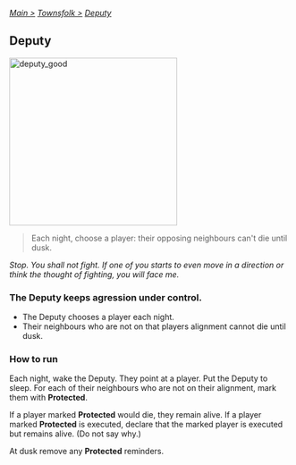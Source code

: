 [*Main >*](https://github.com/PowerofMoll/Mining-Timing---A-fancreation-to-Blood-on-the-Clocktower/blob/main/README.md)
[_Townsfolk >_](https://github.com/PowerofMoll/Mining-Timing---A-fancreation-to-Blood-on-the-Clocktower/blob/main/Townsfolk/README.md)
[_Deputy_](https://github.com/PowerofMoll/Mining-Timing---A-fancreation-to-Blood-on-the-Clocktower/blob/main/Townsfolk/Deputy/README.md)

## Deputy

<img src="https://github.com/user-attachments/assets/b96a8d7b-12a6-4024-a904-9f2eec382ba0" alt="deputy_good" width="300" height="300">

> Each night, choose a player: their opposing neighbours can't die until dusk.

*Stop. You shall not fight. If one of you starts to even move in a direction or think the thought of fighting, you will face me.*

### The Deputy keeps agression under control.
- The Deputy chooses a player each night.
- Their neighbours who are not on that players alignment cannot die until dusk.

### How to run
Each night, wake the Deputy. They point at a player. Put the Deputy to sleep. For each of their neighbours who are not on their alignment, mark them with **Protected**.

If a player marked **Protected** would die, they remain alive. If a player marked **Protected** is executed, declare that the marked player is executed but remains alive. (Do not say why.)

At dusk remove any **Protected** reminders.

